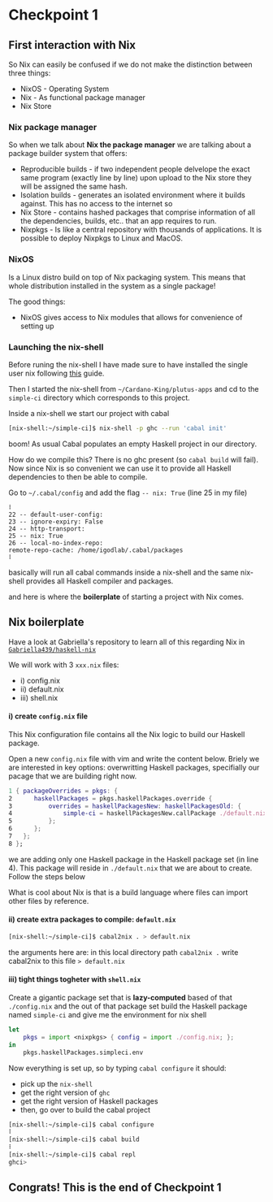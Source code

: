 # Checkpoint 1

## First interaction with Nix

So Nix can easily be confused if we do not make the distinction between three things:

- NixOS - Operating System
- Nix - As functional package manager
- Nix Store

### Nix package manager

So when we talk about **Nix the package manager** we are talking about a package builder system that offers:

- Reproducible builds - if two independent people delvelope the exact same program (exactly line by line) upon upload to the Nix store they will be assigned the same hash.
- Isolation builds - generates an isolated environment where it builds against. This has no access to the internet so 
- Nix Store - contains hashed packages that comprise information of all the dependencies, builds, etc.. that an app requires to run.
- Nixpkgs - Is like a central repository with thousands of applications. It is possible to deploy Nixpkgs to Linux and MacOS.


### NixOS

Is a Linux distro build on top of Nix packaging system. This means that whole distribution installed in the system as a single package!

The good things:

- NixOS gives access to Nix modules that allows for convenience of setting up 

### Launching the nix-shell

Before runing the nix-shell I have made sure to have installed the single user nix following [this](https://plutus-community.readthedocs.io/en/latest/#Environment/Build/Ubuntu/) guide.

Then  I started the nix-shell from `~/Cardano-King/plutus-apps` and cd to the `simple-ci` directory which corresponds to this project. 

Inside a nix-shell we start our project with cabal

```bash
[nix-shell:~/simple-ci]$ nix-shell -p ghc --run 'cabal init'
```

boom! As usual Cabal populates an empty Haskell project in our directory.

How do we compile this? There is no ghc present (so `cabal build` will fail). Now since Nix is so convenient we can use it to provide all Haskell dependencies to then be able to compile.

Go to `~/.cabal/config` and add the flag `-- nix: True` (line 25 in my file)

```
⠇
22 -- default-user-config:
23 -- ignore-expiry: False
24 -- http-transport:
25 -- nix: True
26 -- local-no-index-repo:
remote-repo-cache: /home/igodlab/.cabal/packages
⠇
```

basically will run all cabal commands inside a nix-shell and the same nix-shell provides all Haskell compiler and packages.

and here is where the **boilerplate** of starting a project with Nix comes.

## Nix boilerplate

Have a look at Gabriella's repository to learn all of this regarding Nix in [`Gabriella439/haskell-nix`](https://github.com/Gabriella439/haskell-nix)

We will work with 3 `xxx.nix` files:

- i)   config.nix
- ii)  default.nix
- iii) shell.nix

#### i) create `config.nix` file

This Nix configuration file contains all the Nix logic to build our Haskell package.

Open a new `config.nix` file with vim and write the content below. Briely we are interested in key options: overwritting Haskell packages, specifially our pacage that we are building right now.


```nix
1 { packageOverrides = pkgs: { 
2      haskellPackages = pkgs.haskellPackages.override { 
3          overrides = haskellPackagesNew: haskellPackagesOld: { 
4              simple-ci = haskellPackagesNew.callPackage ./default.nix { };
5          };
6      };
7   };
8 };

```
we are adding only one Haskell package in the Haskell package set (in line 4). This package will reside in `./default.nix` that we are about to create. Follow the steps below

What is cool about Nix is that is a build language where files can import other files by reference.

#### ii) create extra packages to compile: `default.nix`

```bash
[nix-shell:~/simple-ci]$ cabal2nix . > default.nix
```

the arguments here are: in this local directory path `cabal2nix .` write cabal2nix to this file `> default.nix`

#### iii) tight things togheter with `shell.nix`

Create a gigantic package set that is **lazy-computed** based of that `./config.nix` and the out of that package set build the Haskell package named `simple-ci` and give me the environment for nix shell


```nix
let 
    pkgs = import <nixpkgs> { config = import ./config.nix; };
in
    pkgs.haskellPackages.simpleci.env
```

Now everything is set up, so by typing `cabal configure` it should:
- pick up the `nix-shell`
- get the right version of `ghc`
- get the right version of Haskell packages 
- then, go over to build the cabal project

```bash
[nix-shell:~/simple-ci]$ cabal configure
⠇
[nix-shell:~/simple-ci]$ cabal build
⠇
[nix-shell:~/simple-ci]$ cabal repl
ghci> 
```
Congrats! This is the end of **Checkpoint 1**
-

